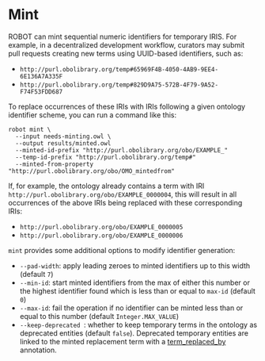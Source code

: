 # Mint

ROBOT can mint sequential numeric identifiers for temporary IRIS. For example, in a decentralized development workflow,
curators may submit pull requests creating new terms using UUID-based identifiers, such as:

- `http://purl.obolibrary.org/temp#65969F4B-4050-4AB9-9EE4-6E136A7A335F`
- `http://purl.obolibrary.org/temp#829D9A75-572B-4F79-9A52-F74F53FDD687`

To replace occurrences of these IRIs with IRIs following a given ontology identifier scheme, you can run a command like this:

    robot mint \
      --input needs-minting.owl \
      --output results/minted.owl
      --minted-id-prefix "http://purl.obolibrary.org/obo/EXAMPLE_"
      --temp-id-prefix "http://purl.obolibrary.org/temp#"
      --minted-from-property "http://purl.obolibrary.org/obo/OMO_mintedfrom"

If, for example, the ontology already contains a term with IRI `http://purl.obolibrary.org/obo/EXAMPLE_0000004`,
this will result in all occurrences of the above IRIs being replaced with these corresponding IRIs:

- `http://purl.obolibrary.org/obo/EXAMPLE_0000005`
- `http://purl.obolibrary.org/obo/EXAMPLE_0000006`

`mint` provides some additional options to modify identifier generation:

- `--pad-width`: apply leading zeroes to minted identifiers up to this width (default `7`)
- `--min-id`: start minted identifiers from the max of either this number or the highest identifier found which is less than or equal to `max-id` (default `0`)
- `--max-id`: fail the operation if no identifier can be minted less than or equal to this number (default `Integer.MAX_VALUE`)
- `--keep-deprecated `: whether to keep temporary terms in the ontology as deprecated entities (default `false`).
  Deprecated temporary entities are linked to the minted replacement term with a [term_replaced_by](http://purl.obolibrary.org/obo/IAO_0100001) annotation.
